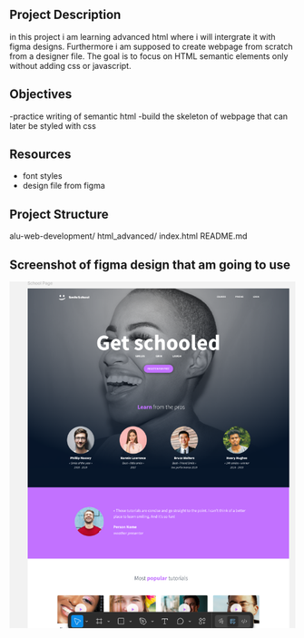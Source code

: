 ## Project Description
in this project i am learning advanced html where i will intergrate it with figma designs. Furthermore i am supposed to create webpage from scratch from a designer file. The goal is to focus on HTML semantic elements only without adding css or javascript.

## Objectives
-practice writing of semantic html
-build the skeleton of webpage that can later be styled with css

## Resources
- font styles
- design file from figma

## Project Structure
alu-web-development/
    html_advanced/
        index.html
        README.md

## Screenshot of figma design that am going to use
![alt= "figma design"](image.png)